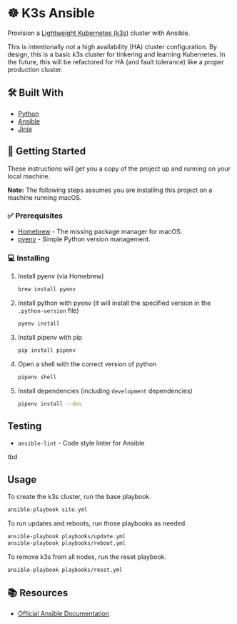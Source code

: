 # ☸️ K3s Ansible

Provision a [Lightweight Kubernetes (k3s)](https://k3s.io/) cluster with Ansible.

This is intentionally _not_ a high availability (HA) cluster configuration. By design, this is a basic k3s cluster for
tinkering and learning Kubernetes. In the future, this will be refactored for HA (and fault tolerance) like a proper
production cluster.

## 🛠️ Built With

*   [Python](https://www.python.org/)
*   [Ansible](https://www.ansible.com/)
*   [Jinja](https://jinja.palletsprojects.com/)

## 🚀 Getting Started

These instructions will get you a copy of the project up and running on your local machine.

**Note:** The following steps assumes you are installing this project on a machine running macOS.

### ✅ Prerequisites

*   [Homebrew](https://brew.sh/) - The missing package manager for macOS.
*   [pyenv](https://github.com/pyenv/pyenv/) - Simple Python version management.

### 💻 Installing

1.  Install pyenv (via Homebrew)

    ```sh
    brew install pyenv
    ```

2.  Install python with pyenv (it will install the specified version in the `.python-version` file)

    ```sh
    pyenv install
    ```

3.  Install pipenv with pip

    ```sh
    pip install pipenv
    ```

4.  Open a shell with the correct version of python

    ```sh
    pipenv shell
    ```

5.  Install dependencies (including `development` dependencies)

    ```sh
    pipenv install --dev
    ```

## Testing

*   `ansible-lint` - Code style linter for Ansible

tbd

## Usage

To create the k3s cluster, run the base playbook.

```sh
ansible-playbook site.yml
```

To run updates and reboots, run those playbooks as needed.

```sh
ansible-playbook playbooks/update.yml
ansible-playbook playbooks/reboot.yml
```

To remove k3s from all nodes, run the reset playbook.

```sh
ansible-playbook playbooks/reset.yml
```

## 📚 Resources

*   [Official Ansible Documentation](https://docs.ansible.com/)
